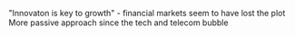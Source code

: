 "Innovaton is key to growth" - financial markets seem to have lost the plot
More passive approach since the tech and telecom bubble
